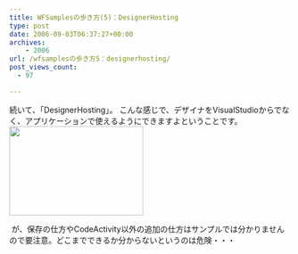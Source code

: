 ```yaml
---
title: WFSamplesの歩き方(5)：DesignerHosting
type: post
date: 2006-09-03T06:37:27+00:00
archives:
    - 2006
url: /wfsamplesの歩き方5：designerhosting/
post_views_count:
  - 97

---
```

続いて、「DesignerHosting」。 こんな感じで、デザイナをVisualStudioからでなく、アプリケーションで使えるようにできますよということです。  
<a href="https://i2.wp.com/jqinglong.html.xdomain.jp/bimg/WFSamples5DesignerHosting_DBAE/image%7B0%7D%5B2%5D_1.png" atomicselection="true"><img style="border-right: 0px; border-top: 0px; border-left: 0px; border-bottom: 0px" height="160" src="https://i0.wp.com/jqinglong.html.xdomain.jp/bimg/WFSamples5DesignerHosting_DBAE/image%7B0%7D_thumb_1.png?resize=240%2C160" width="240" border="0" data-recalc-dims="1" /></a> 

&nbsp;が、保存の仕方やCodeActivity以外の追加の仕方はサンプルでは分かりませんので要注意。どこまでできるか分からないというのは危険・・・